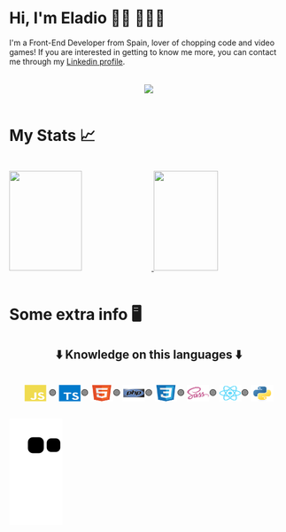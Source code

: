 # Hi, I'm Eladio 🤟🏼 👨🏻‍💻

<p>
  I'm a Front-End Developer from Spain, lover of chopping code and video games! If you are interested in getting to know me more, you can contact me through my <a href="https://www.linkedin.com/in/eloriente/">Linkedin profile</a>.
</p>

<br>

<div align="center">
  <img align="center" width="60%" height="auto" src="assets/zenitsu_thunder.gif">
</div>

<br>

# My Stats 📈
<br>
<div width="100%">
  <a href="https://github.com/eladioltb" width="100%" style="display: inline_block">
    <img height="180em" width="51%" src="https://github-readme-stats.vercel.app/api?username=eladioltb&show_icons=true&theme=material-palenight&include_all_commits=true&count_private=true"/>
    <img height="180em" width="48%" src="https://github-readme-stats.vercel.app/api/top-langs/?username=eladioltb&layout=compact&langs_count=4&theme=material-palenight"/>
  </a>
</div>

<br>

# Some extra info 🖥️
  
<h2 align="center">
 ⬇️ Knowledge on this languages ⬇️
</h2>
  
<div align="center" ><br>
  <img align="center"  height="30" width="40" src="https://raw.githubusercontent.com/devicons/devicon/master/icons/javascript/javascript-plain.svg"> 🟣
  <img align="center" height="30" width="40" src="https://raw.githubusercontent.com/devicons/devicon/master/icons/typescript/typescript-plain.svg">🟣
  <img align="center" height="30" width="40" src="https://raw.githubusercontent.com/devicons/devicon/master/icons/html5/html5-original.svg">🟣
  <img align="center" height="30" width="40" src="https://raw.githubusercontent.com/devicons/devicon/master/icons/php/php-original.svg">🟣
  <img align="center" height="30" width="40" src="https://raw.githubusercontent.com/devicons/devicon/master/icons/css3/css3-original.svg">🟣
  <img align="center" height="30" width="40" src="https://raw.githubusercontent.com/devicons/devicon/master/icons/sass/sass-original.svg">🟣
  <img align="center"  height="30" width="40" src="https://raw.githubusercontent.com/devicons/devicon/master/icons/react/react-original.svg">🟣
  <img align="center" height="30" width="40" src="https://raw.githubusercontent.com/devicons/devicon/master/icons/python/python-original.svg">
</div>

<br>
 
<div> 
 
  ![Snake animation](https://github.com/rafaballerini/rafaballerini/blob/output/github-contribution-grid-snake.svg)
 
</div>
